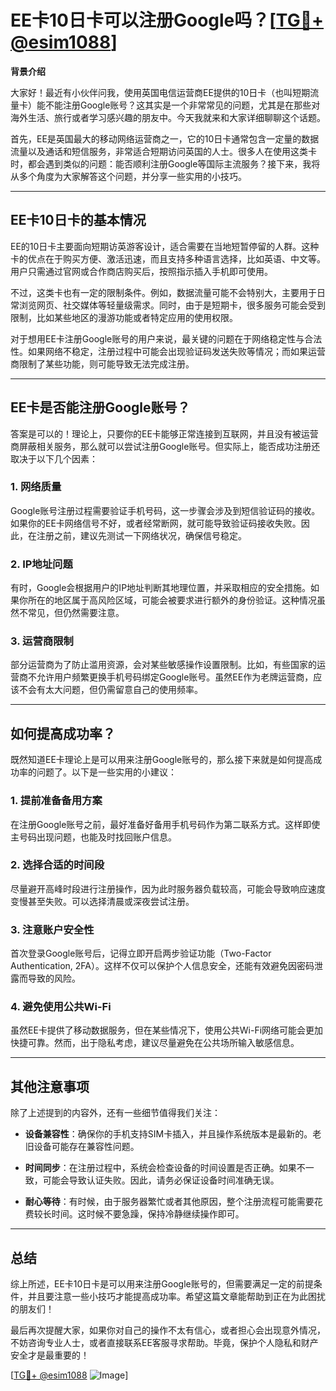 # EE卡10日卡可以注册Google吗？[[TG💪+ @esim1088](https://t.me/s/esim1088)]

**背景介绍**

大家好！最近有小伙伴问我，使用英国电信运营商EE提供的10日卡（也叫短期流量卡）能不能注册Google账号？这其实是一个非常常见的问题，尤其是在那些对海外生活、旅行或者学习感兴趣的朋友中。今天我就来和大家详细聊聊这个话题。

首先，EE是英国最大的移动网络运营商之一，它的10日卡通常包含一定量的数据流量以及通话和短信服务，非常适合短期访问英国的人士。很多人在使用这类卡时，都会遇到类似的问题：能否顺利注册Google等国际主流服务？接下来，我将从多个角度为大家解答这个问题，并分享一些实用的小技巧。

---

## **EE卡10日卡的基本情况**

EE的10日卡主要面向短期访英游客设计，适合需要在当地短暂停留的人群。这种卡的优点在于购买方便、激活迅速，而且支持多种语言选择，比如英语、中文等。用户只需通过官网或合作商店购买后，按照指示插入手机即可使用。

不过，这类卡也有一定的限制条件。例如，数据流量可能不会特别大，主要用于日常浏览网页、社交媒体等轻量级需求。同时，由于是短期卡，很多服务可能会受到限制，比如某些地区的漫游功能或者特定应用的使用权限。

对于想用EE卡注册Google账号的用户来说，最关键的问题在于网络稳定性与合法性。如果网络不稳定，注册过程中可能会出现验证码发送失败等情况；而如果运营商限制了某些功能，则可能导致无法完成注册。

---

## **EE卡是否能注册Google账号？**

答案是可以的！理论上，只要你的EE卡能够正常连接到互联网，并且没有被运营商屏蔽相关服务，那么就可以尝试注册Google账号。但实际上，能否成功注册还取决于以下几个因素：

### **1. 网络质量**
Google账号注册过程需要验证手机号码，这一步骤会涉及到短信验证码的接收。如果你的EE卡网络信号不好，或者经常断网，就可能导致验证码接收失败。因此，在注册之前，建议先测试一下网络状况，确保信号稳定。

### **2. IP地址问题**
有时，Google会根据用户的IP地址判断其地理位置，并采取相应的安全措施。如果你所在的地区属于高风险区域，可能会被要求进行额外的身份验证。这种情况虽然不常见，但仍然需要注意。

### **3. 运营商限制**
部分运营商为了防止滥用资源，会对某些敏感操作设置限制。比如，有些国家的运营商不允许用户频繁更换手机号码绑定Google账号。虽然EE作为老牌运营商，应该不会有太大问题，但仍需留意自己的使用频率。

---

## **如何提高成功率？**

既然知道EE卡理论上是可以用来注册Google账号的，那么接下来就是如何提高成功率的问题了。以下是一些实用的小建议：

### **1. 提前准备备用方案**
在注册Google账号之前，最好准备好备用手机号码作为第二联系方式。这样即使主号码出现问题，也能及时找回账户信息。

### **2. 选择合适的时间段**
尽量避开高峰时段进行注册操作，因为此时服务器负载较高，可能会导致响应速度变慢甚至失败。可以选择清晨或深夜尝试注册。

### **3. 注意账户安全性**
首次登录Google账号后，记得立即开启两步验证功能（Two-Factor Authentication, 2FA）。这样不仅可以保护个人信息安全，还能有效避免因密码泄露而导致的风险。

### **4. 避免使用公共Wi-Fi**
虽然EE卡提供了移动数据服务，但在某些情况下，使用公共Wi-Fi网络可能会更加快捷可靠。然而，出于隐私考虑，建议尽量避免在公共场所输入敏感信息。

---

## **其他注意事项**

除了上述提到的内容外，还有一些细节值得我们关注：

- **设备兼容性**：确保你的手机支持SIM卡插入，并且操作系统版本是最新的。老旧设备可能存在兼容性问题。
  
- **时间同步**：在注册过程中，系统会检查设备的时间设置是否正确。如果不一致，可能会导致认证失败。因此，请务必保证设备时间准确无误。

- **耐心等待**：有时候，由于服务器繁忙或者其他原因，整个注册流程可能需要花费较长时间。这时候不要急躁，保持冷静继续操作即可。

---

## **总结**

综上所述，EE卡10日卡是可以用来注册Google账号的，但需要满足一定的前提条件，并且要注意一些小技巧才能提高成功率。希望这篇文章能帮助到正在为此困扰的朋友们！

最后再次提醒大家，如果你对自己的操作不太有信心，或者担心会出现意外情况，不妨咨询专业人士，或者直接联系EE客服寻求帮助。毕竟，保护个人隐私和财产安全才是最重要的！

[[TG💪+ @esim1088](https://t.me/s/esim1088) ![Image](https://i.postimg.cc/4NQfJmqS/Snipaste-2025-05-13-00-14-12.png)]
